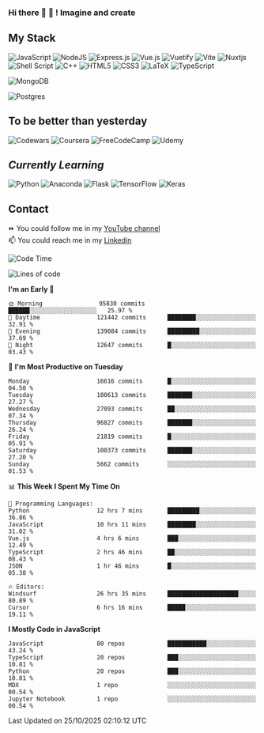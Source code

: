 ### Hi there 👋 🤖 ! Imagine and create

## My Stack
![JavaScript](https://img.shields.io/badge/javascript-%23323330.svg?style=for-the-badge&logo=javascript&logoColor=%23F7DF1E) ![NodeJS](https://img.shields.io/badge/node.js-6DA55F?style=for-the-badge&logo=node.js&logoColor=white) <img alt="Express.js" src="https://img.shields.io/badge/express.js%20-%23404d59.svg?&style=for-the-badge"/> ![Vue.js](https://img.shields.io/badge/vuejs-%2335495e.svg?style=for-the-badge&logo=vuedotjs&logoColor=%234FC08D) ![Vuetify](https://img.shields.io/badge/Vuetify-1867C0?style=for-the-badge&logo=vuetify&logoColor=AEDDFF) ![Vite](https://img.shields.io/badge/vite-%23646CFF.svg?style=for-the-badge&logo=vite&logoColor=white) ![Nuxtjs](https://img.shields.io/badge/Nuxt-002E3B?style=for-the-badge&logo=nuxtdotjs&logoColor=#00DC82) ![Shell Script](https://img.shields.io/badge/shell_script-%23121011.svg?style=for-the-badge&logo=gnu-bash&logoColor=white) ![C++](https://img.shields.io/badge/c++-%2300599C.svg?style=for-the-badge&logo=c%2B%2B&logoColor=white) ![HTML5](https://img.shields.io/badge/html5-%23E34F26.svg?style=for-the-badge&logo=html5&logoColor=white) ![CSS3](https://img.shields.io/badge/css3-%231572B6.svg?style=for-the-badge&logo=css3&logoColor=white) ![LaTeX](https://img.shields.io/badge/latex-%23008080.svg?style=for-the-badge&logo=latex&logoColor=white) ![TypeScript](https://img.shields.io/badge/typescript-%23007ACC.svg?style=for-the-badge&logo=typescript&logoColor=white)
<div>
  <img alt="MongoDB" src ="https://img.shields.io/badge/MongoDB-%234ea94b.svg?&style=for-the-badge&logo=mongodb&logoColor=white"/>
  
  ![Postgres](https://img.shields.io/badge/postgres-%23316192.svg?style=for-the-badge&logo=postgresql&logoColor=white)
</div>

## To be better than yesterday
![Codewars](https://img.shields.io/badge/Codewars-B1361E?style=for-the-badge&logo=codewars&logoColor=grey)
  ![Coursera](https://img.shields.io/badge/Coursera-%230056D2.svg?style=for-the-badge&logo=Coursera&logoColor=white)
  ![FreeCodeCamp](https://img.shields.io/badge/Freecodecamp-%23123.svg?&style=for-the-badge&logo=freecodecamp&logoColor=green)
  ![Udemy](https://img.shields.io/badge/Udemy-A435F0?style=for-the-badge&logo=Udemy&logoColor=white)

## *Currently Learning*
![Python](https://img.shields.io/badge/python-3670A0?style=for-the-badge&logo=python&logoColor=ffdd54) ![Anaconda](https://img.shields.io/badge/Anaconda-%2344A833.svg?style=for-the-badge&logo=anaconda&logoColor=white) 
![Flask](https://img.shields.io/badge/flask-%23000.svg?style=for-the-badge&logo=flask&logoColor=white) ![TensorFlow](https://img.shields.io/badge/TensorFlow-%23FF6F00.svg?style=for-the-badge&logo=TensorFlow&logoColor=white) ![Keras](https://img.shields.io/badge/Keras-%23D00000.svg?style=for-the-badge&logo=Keras&logoColor=white)

## Contact
⏩ You could follow me in my <a href="https://www.youtube.com/c/ViktorJimenezF" target="blank">YouTube channel</a>   <br>
📫 You could reach me in my <a href="https://www.linkedin.com/in/victorjuanjimenez/" target="blank">Linkedin</a>  

<!--START_SECTION:waka-->
![Code Time](http://img.shields.io/badge/Code%20Time-4%2C137%20hrs%2051%20mins-blue)

![Lines of code](https://img.shields.io/badge/From%20Hello%20World%20I%27ve%20Written-670.5%20million%20lines%20of%20code-blue)

**I'm an Early 🐤** 

```text
🌞 Morning                95830 commits       ██████░░░░░░░░░░░░░░░░░░░   25.97 % 
🌆 Daytime                121442 commits      ████████░░░░░░░░░░░░░░░░░   32.91 % 
🌃 Evening                139084 commits      █████████░░░░░░░░░░░░░░░░   37.69 % 
🌙 Night                  12647 commits       █░░░░░░░░░░░░░░░░░░░░░░░░   03.43 % 
```
📅 **I'm Most Productive on Tuesday** 

```text
Monday                   16616 commits       █░░░░░░░░░░░░░░░░░░░░░░░░   04.50 % 
Tuesday                  100613 commits      ███████░░░░░░░░░░░░░░░░░░   27.27 % 
Wednesday                27093 commits       ██░░░░░░░░░░░░░░░░░░░░░░░   07.34 % 
Thursday                 96827 commits       ███████░░░░░░░░░░░░░░░░░░   26.24 % 
Friday                   21819 commits       █░░░░░░░░░░░░░░░░░░░░░░░░   05.91 % 
Saturday                 100373 commits      ███████░░░░░░░░░░░░░░░░░░   27.20 % 
Sunday                   5662 commits        ░░░░░░░░░░░░░░░░░░░░░░░░░   01.53 % 
```


📊 **This Week I Spent My Time On** 

```text
💬 Programming Languages: 
Python                   12 hrs 7 mins       █████████░░░░░░░░░░░░░░░░   36.86 % 
JavaScript               10 hrs 11 mins      ████████░░░░░░░░░░░░░░░░░   31.02 % 
Vue.js                   4 hrs 6 mins        ███░░░░░░░░░░░░░░░░░░░░░░   12.49 % 
TypeScript               2 hrs 46 mins       ██░░░░░░░░░░░░░░░░░░░░░░░   08.43 % 
JSON                     1 hr 46 mins        █░░░░░░░░░░░░░░░░░░░░░░░░   05.38 % 

🔥 Editors: 
Windsurf                 26 hrs 35 mins      ████████████████████░░░░░   80.89 % 
Cursor                   6 hrs 16 mins       █████░░░░░░░░░░░░░░░░░░░░   19.11 % 
```

**I Mostly Code in JavaScript** 

```text
JavaScript               80 repos            ███████████░░░░░░░░░░░░░░   43.24 % 
TypeScript               20 repos            ███░░░░░░░░░░░░░░░░░░░░░░   10.81 % 
Python                   20 repos            ███░░░░░░░░░░░░░░░░░░░░░░   10.81 % 
MDX                      1 repo              ░░░░░░░░░░░░░░░░░░░░░░░░░   00.54 % 
Jupyter Notebook         1 repo              ░░░░░░░░░░░░░░░░░░░░░░░░░   00.54 % 
```




 Last Updated on 25/10/2025 02:10:12 UTC
<!--END_SECTION:waka-->

<!--
**ViktorJJF/ViktorJJF** is a ✨ _special_ ✨ repository because its `README.md` (this file) appears on your GitHub profile.



Here are some ideas to get you started:

- 🔭 I’m currently working on ...
- 🌱 I’m currently learning ...
- 👯 I’m looking to collaborate on ...
- 🤔 I’m looking for help with ...
- 💬 Ask me about ...
- 📫 How to reach me: ...
- 😄 Pronouns: ...
- ⚡ Fun fact: ...
-->
